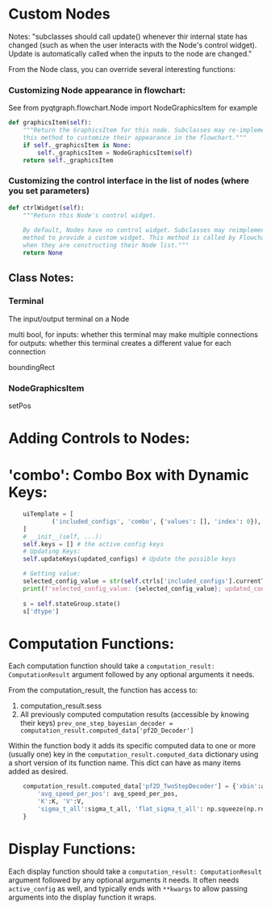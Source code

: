 
# Custom Nodes

Notes:
"subclasses should call update() whenever thir internal state has changed
        (such as when the user interacts with the Node's control widget). Update
        is automatically called when the inputs to the node are changed."
        

From the Node class, you can override several interesting functions:

### Customizing Node appearance in flowchart: 
See from pyqtgraph.flowchart.Node import NodeGraphicsItem for example
```python
def graphicsItem(self):
	"""Return the GraphicsItem for this node. Subclasses may re-implement
	this method to customize their appearance in the flowchart."""
	if self._graphicsItem is None:
		self._graphicsItem = NodeGraphicsItem(self)
	return self._graphicsItem
```


### Customizing the control interface in the list of nodes (where you set parameters)
```python
def ctrlWidget(self):
	"""Return this Node's control widget. 
	
	By default, Nodes have no control widget. Subclasses may reimplement this 
	method to provide a custom widget. This method is called by Flowcharts
	when they are constructing their Node list."""
	return None
```


## Class Notes:

### Terminal 
The input/output terminal on a Node

multi           bool, for inputs: whether this terminal may make multiple connections
                        for outputs: whether this terminal creates a different value for each connection



boundingRect


### NodeGraphicsItem

setPos




# Adding Controls to Nodes:

# 'combo': Combo Box with Dynamic Keys:
```python
	uiTemplate = [
			('included_configs', 'combo', {'values': [], 'index': 0}),
	]
	# __init__(self, ...):
	self.keys = [] # the active config keys
	# Updating Keys:
	self.updateKeys(updated_configs) # Update the possible keys

	# Getting value:
	selected_config_value = str(self.ctrls['included_configs'].currentText())
	print(f'selected_config_value: {selected_config_value}; updated_configs: {updated_configs}')
        
	s = self.stateGroup.state()
	s['dtype']
```




# Computation Functions:

Each computation function should take a `computation_result: ComputationResult` argument followed by any optional arguments it needs.

From the computation_result, the function has access to:

1. computation_result.sess
2. All previously computed computation results (accessible by knowing their keys)
	`prev_one_step_bayesian_decoder = computation_result.computed_data['pf2D_Decoder']`


Within the function body it adds its specific computed data to one or more (usually one) key in the `computation_result.computed_data` dictionary using a short version of its function name. This dict can have as many items added as desired.
```python
	computation_result.computed_data['pf2D_TwoStepDecoder'] = {'xbin':active_xbins, 'ybin':active_ybins,
		'avg_speed_per_pos': avg_speed_per_pos,
		'K':K, 'V':V,
		'sigma_t_all':sigma_t_all, 'flat_sigma_t_all': np.squeeze(np.reshape(sigma_t_all, (-1, 1)))
	}
```



# Display Functions:

Each display function should take a `computation_result: ComputationResult` argument followed by any optional arguments it needs. It often needs `active_config` as well, and typically ends with `**kwargs` to allow passing arguments into the display function it wraps.

